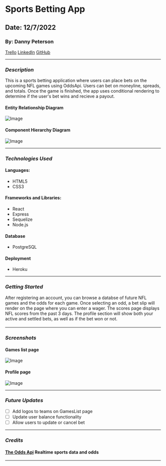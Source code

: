 # Sports Betting App

## Date: 12/7/2022

### By: Danny Peterson

[Trello](https://trello.com/invite/b/Vyk1Bunf/ATTIb86aa6850a62283a08b0d4a4ccc3ca666EB350FF/sports-betting-app) [LinkedIn](https://www.linkedin.com/in/danny-peterson-/) [GitHub](https://github.com/dannypeterson/)

---

### **_Description_**

This is a sports betting application where users can place bets on the upcoming NFL games using OddsApi. Users can bet on moneyline, spreads, and totals. Once the game is finished, the app uses conditional rendering to determine if the user's bet wins and recieve a payout.

#### Entity Relationship Diagram

![Image](https://i.imgur.com/WwTEW3W.jpg)

#### Component Hierarchy Diagram

![Image](https://imgur.com/HpjvCO9.jpg)

---

### **_Technologies Used_**

#### Languages:

- HTML5
- CSS3

#### Frameworks and Libraries:

- React
- Express
- Sequelize
- Node.js

#### Database

- PostgreSQL

#### Deployment

- Heroku

---

### **_Getting Started_**

After registering an account, you can browse a databse of future NFL games and the odds for each game. Once selecting an odd, a bet slip will render on the page where you can enter a wager. The scores page displays NFL scores from the past 3 days. The profile section will show both your active and settled bets, as well as if the bet won or not.

####

---

### **_Screenshots_**

#### Games list page

![Image](https://i.imgur.com/K9oqC38.png)

#### Profile page

![Image](https://i.imgur.com/4jprxTi.png)

---

### **_Future Updates_**

- [ ] Add logos to teams on GamesList page
- [ ] Update user balance functionality
- [ ] Allow users to update or cancel bet

---

### **_Credits_**

#### [The Odds Api](https://the-odds-api.com/) Realtime sports data and odds

---
